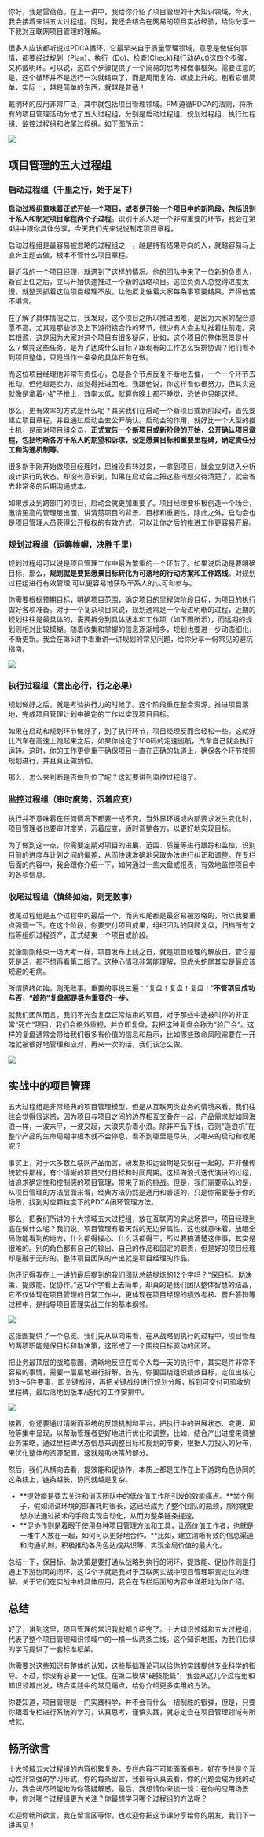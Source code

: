 你好，我是雷蓓蓓。在上一讲中，我给你介绍了项目管理的十大知识领域，今天，我会接着来讲五大过程组。同时，我还会结合在网易的项目实战经验，给你分享一下我对互联网项目管理的理解。

很多人应该都听说过PDCA循环，它最早来自于质量管理领域，意思是做任何事情，都要经过规划（Plan）、执行（Do)、检查(Check)和行动(Act)这四个步骤，又称戴明环。可以说，这四个步骤提供了一个简易的思考和做事框架。需要注意的是，这个循环并不是运行一次就结束了，而是周而复始、螺旋上升的。别看它很简单，实际上，越是简单的东西，就越是普适！

戴明环的应用非常广泛，其中就包括项目管理领域。PMI遵循PDCA的法则，将所有的项目管理活动分成了五大过程组，分别是启动过程组、规划过程组、执行过程组、监控过程组和收尾过程组。如下图所示：

![](https://static001.geekbang.org/resource/image/23/bc/23ae68d8952af590b25694c23ec743bc.png?wh=1598x698)

## **项目管理的五大过程组**

### **启动过程组（千里之行，始于足下）**

**启动过程组意味着正式开始一个项目，或者是开始一个项目中的新阶段，包括识别干系人和制定项目章程两个子过程**。识别干系人是一个非常重要的环节，我会在第4讲中跟你具体分享，今天我们先来说说制定项目章程。

启动过程组是最容易被忽略的过程组之一，越是持有结果导向的人，就越容易马上直奔主题去做，根本不管什么项目章程。

最近我的一个项目经理，就遇到了这样的情况。他的团队中来了一位新的负责人，新官上任之后，立马开始快速推进一个新的战略项目。这位负责人总觉得进度太慢，就整天抓着这位项目经理不放，让他反复催着大家每条事项要结果，弄得他苦不堪言。

在了解了具体情况之后，我发现，这个项目之所以推进困难，是因为大家的配合意愿不高。尤其是那些涉及上下游衔接合作的环节，很少有人会主动推着往前走。究其根源，这是因为大家对这个项目有很多疑问，比如，这个项目的整体愿景是什么？做完这些任务，是为了达成什么目标？跟现有的工作怎么安排协调？他们看不到项目整体，只是当作一条条的具体任务在做。

而这位项目经理他非常有责任心，总是各个节点反复不断地去催，一个一个环节去推动，但他越是卖力，越觉得推进困难。我跟他说，你这样看似很努力，但其实这就像是拿着小铲子推土，效率太低，就算你晚上都不睡觉，恐怕也只能这样。

那么，更有效率的方式是什么呢？其实我们在启动一个新项目或新阶段时，首先要建立项目章程，并且通过启动会去公开确认。启动会的作用，就好比一个大型的推土机，是面对项目组全员，**正式宣告一个新项目或新阶段的开始，公开确认项目章程，包括明晰各方干系人的期望和诉求，设定愿景目标和重要里程碑，确定责任分工和沟通机制等**。

很多新手刚开始做项目经理时，思维没有转过来，一拿到项目，就会立刻进入分析设计执行的状态，却没有意识到，如果在启动会上把这些问题交待清楚了，就会省去非常多的后期沟通成本。

如果涉及到跨部门的项目，启动会就更加重要了。项目经理要积极创造一个场合，邀请更高的管理层出面，讲清楚项目的背景、目标和重要性。除此之外，启动会也是项目管理人员获得公开授权的有效方式，可以让你之后的推进工作更容易开展。

### **规划过程组（运筹帷幄，决胜千里）**

规划过程组可以说是项目管理工作中最为繁重的一个环节了。如果说启动是要明确目标，那么，**规划就是要把愿景目标转化为可落地的行动方案和工作路线**。对规划过程组进行有效管理,可以更容易地获取干系人的认可和参与。

你需要根据预期目标，明确项目范围，确定项目的里程碑阶段目标，为项目的执行做好各项准备。对于一个复杂项目来说，规划通常是一个渐进明晰的过程，近期的规划往往是最具体的，需要拆分到具体版本和工作项（如下图所示），而远期的规划则相对比较模糊。随着收集和掌握的信息逐渐增多，规划也要进一步动态细化，不断更新。我会在第5讲中着重讲一讲规划的常见问题，给你分享一份常见的避坑指南。

![](https://static001.geekbang.org/resource/image/d5/ee/d51dc7739c1301ca5ce072fbeef36fee.png?wh=1636x607)

### **执行过程组（言出必行，行之必果）**

规划做好之后，就是考验执行力的时候了。这个阶段重在整合资源，推进项目落地，完成项目管理计划中确定的工作以实现项目目标。

如果在启动和规划环节做好了，到了执行环节，项目经理反而会轻松一些。这就好比汽车在高速上跑起来之后，如果你设定了100码的定速巡航，汽车自己就会执行运转。这时，你的工作更侧重于确保项目一直在正确的轨道上，确保各个环节按照规划进行，并且真正做到位。

那么，怎么来判断是否做到位了呢？这就要讲到监控过程组了。

### **监控过程组（审时度势，沉着应变）**

执行并不意味着在任何情况下都要一成不变。当外界环境或内部要求发生变化时，项目管理者也要审时度势，沉着应变，适时调整各方，以更好地实现目标。

为了做到这一点，你需要定期对项目的进展、范围、质量等进行跟踪和监控，识别目前的进度与计划之间的偏差，从而快速准确地采取办法进行纠正和调整。在专栏后面的内容中，我会跟你介绍一下，如何通过一些大盘或报表，有效地监控项目中的各项信息。

### **收尾过程组（慎终如始，则无败事）**

收尾过程组是五个过程中的最后一个，而头和尾都是最容易被忽略的，所以我要重点强调一下。在这个阶段，你要交付项目成果，组织团队的回顾复盘，归档所有文档等组织过程资产，正式结束一个项目或阶段。

就像刚刚结束一场大考一样，项目发布上线之日，就是项目经理的解放日，管它是死是活，都不想再看第二眼了。这种心情我非常能理解，但虎头蛇尾其实是最应该规避的毛病。

所谓慎终如始，则无败事。重要的事说三遍：“复盘！复盘！复盘！”**不管项目成功与否，“趁热”复盘都是极为重要的一步。**

就我们团队而言，我们不光会复盘正常结束的项目，对于那些中途被叫停的非正常“死亡”项目，我们会格外重视，并立即复盘。我把这种复盘会称为“验尸会”。这样的复盘通常会带给我们很多有价值的信息和启示，比如哪些致命风险需要在一开始就被很好地管理和应对，再来一次的话，我们该怎么做。

![](https://static001.geekbang.org/resource/image/f0/20/f02d377eee5dd1d941e04190c5ff2d20.png?wh=1970x1422)

## 实战中的项目管理

五大过程组是非常经典的项目管理模型，但是从互联网类业务的情境来看，我们往往会觉得很迷惑，因为项目与项目之间的边界相互交叠在一起，产品需求就如同海浪一样，一波未平，一波又起，大浪夹杂着小浪。除非产品下线，否则“造浪机”在整个产品的生命周期中根本就不会停息，看不到哪里是尽头，又哪来的启动和收尾呢？

事实上，对于大多数互联网产品而言，研发期和运营期是交织在一起的，并非像传统软件那样，有个清晰的项目交付目标和时间周期。这样海浪式迭代演进的过程，给追求确定性和控制感的项目管理，带来了新的挑战。但是，我们需要承认的是，从项目管理的方法层面来看，经典方法仍然是通用和普适的，只是你需要基于你的场景，找到对应颗粒度下的PDCA闭环管理方法。

那么，把我们所讲的十大领域五大过程组，放在互联网的实战场景中，项目经理到底在做什么呢？我们说，项目管理有着天然的无边界属性，这也就意味着，放眼全局你能看到的地方，什么都得操心、什么活都得干，所以要搞清楚这件事，其实是很难的。别的角色都有自己的输出、自己的作品和固定的职责，但是好的项目经理却是融于无形的，整体项目团队的产出就是项目经理的作品。

你还记得我在上一讲的最后提到的我们团队总结提炼的12个字吗？“保目标、助决策、提效能、促协作。”这12个字看上去简单，却真的是我们团队整体智慧的结晶，它不仅体现在项目管理的日常工作中，更体现在项目经理的绩效考核、晋升答辩等过程中，是指导项目管理实战工作的基本纲领。

![](https://static001.geekbang.org/resource/image/12/9e/1225b1da493b28830f2d0a2379b54f9e.png?wh=1102x736)

这张图提供了一个总览。我们先从纵向来看，在从战略到执行的过程中，项目管理的两项职能是保目标和助决策，这形成了一个围绕目标驱动的闭环。

把业务最顶层的战略意图，清晰地反应在每个人每一天的执行中，其实是件非常不容易的事情，需要一层层地进行拆解。首先，你要围绕组织绩效目标，定位出核心的3～5件要事，即关键战役，再把关键战役进行规划分解，拆到可交付可验收的里程碑，最后落地到版本/迭代的工作安排中。

![](https://static001.geekbang.org/resource/image/95/e9/952c097b2afbd741b4c9d225f37c25e9.png?wh=1476x982)

接着，你还要通过清晰而系统的反馈机制和平台，把执行中的进展状态、变更、风险等集中呈现，以帮助管理者更好地进行优化和调整，比如，结合产出进度来调整业务策略，通过里程碑状态信息来调整目标和规划的节奏，根据人力投入的分布，来优化整体的资源配置。这就是助决策的部分。

然后，我们从横向去看，提效能和促协作，本质上都是工作在上下游跨角色协同的这条线上，链条越长，协同就越是复杂。

- **提效能是要去关注和消灭团队中的低价值工作所引发的效能痛点。**举个例子，假如测试环境的部署耗时很长，这已经成为了整个团队的瓶颈，那你就要想办法通过技术的手段实现自动化，从而为整条链条提速。
- **促协作则是着眼于使用各种项目管理方法和工具，让高价值工作者，也就是一堆牛人放在一起，如何可以更好地合作。**比如，建立清晰有效的信息渠道和沟通机制，积极推动各角色达成共识等，实现全局价值的最大化。

总结一下，保目标、助决策是要打通从战略到执行的闭环，提效能、促协作则是打通上下游协同的闭环，这12个字就是我对于互联网实战中项目管理职责定位的理解。关于它们在实战中的具体应用，我会在专栏后面的内容中详细地为你介绍。

## **总结**

好了，讲到这里，项目管理的常识我就都介绍完了。十大知识领域和五大过程组，代表了整个项目管理知识领域中的一横一纵两条主线。这个知识地图，为我们后续的学习提供了一套标准框架。

你需要对这些知识有整体的认知，这些基础理论可以给你的实践提供专业科学的指导。不过，你没有必要一一记住。在第二模块“硬技能篇”，我会从这几个过程组和知识领域出发，结合实践中的常见痛点，给你介绍更多实用的方法。

你要知道，项目管理是一门实践科学，并不会有什么一招制胜的银弹，但是，只要你跟着专栏进行系统的学习，认真思考，谨慎实践，就必定会在项目管理领域有所成就。

## **畅所欲言**

十大领域五大过程组的内容纷繁复杂，专栏内容不可能面面俱到。好在专栏是个互动性非常强的学习形式，你的每条留言，我都有认真去看，你的问题会成为我的动力，我会竭尽所能地为你答疑解惑。最后，我想请你来谈一谈：在你的应用场景中，你对哪个过程组更为关注？你最想学习哪个过程组的方法呢？

欢迎你畅所欲言，我在留言区等你，也欢迎你把这节课分享给你的朋友，我们下一讲再见！